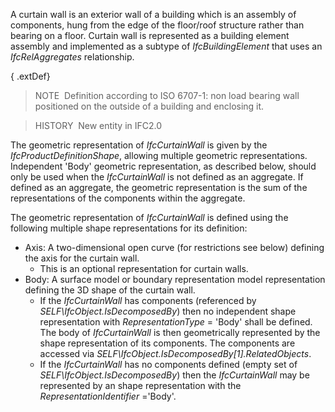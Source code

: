 A curtain wall is an exterior wall of a building which is an assembly of components, hung from the edge of the floor/roof structure rather than bearing on a floor. Curtain wall is represented as a building element assembly and implemented as a subtype of _IfcBuildingElement_ that uses an _IfcRelAggregates_ relationship.

{ .extDef}
> NOTE&nbsp; Definition according to ISO 6707-1: non load bearing wall positioned on the outside of a building and enclosing it.

> HISTORY&nbsp; New entity in IFC2.0

The geometric representation of _IfcCurtainWall_ is given by the _IfcProductDefinitionShape_, allowing multiple geometric representations. Independent 'Body' geometric representation, as described below, should only be used when the _IfcCurtainWall_ is not defined as an aggregate. If defined as an aggregate, the geometric representation is the sum of the representations of the components within the aggregate.

The geometric representation of _IfcCurtainWall_ is defined using the following multiple shape representations for its definition:

* Axis: A two-dimensional open curve (for restrictions see below) defining the axis for the curtain wall. 
    * This is an optional representation for curtain walls. 
* Body: A surface model or boundary representation model representation defining the 3D shape of the curtain wall. 
    * If the _IfcCurtainWall_ has components (referenced by _SELF\IfcObject.IsDecomposedBy_) then no independent shape representation with _RepresentationType_ = 'Body' shall be defined. The body of _IfcCurtainWall_ is then geometrically represented by the shape representation of its components. The components are accessed via _SELF\IfcObject.IsDecomposedBy[1].RelatedObjects_. 
    * If the _IfcCurtainWall_ has no components defined (empty set of _SELF\IfcObject.IsDecomposedBy_) then the _IfcCurtainWall_ may be represented by an shape representation with the _RepresentationIdentifier_ ='Body'.